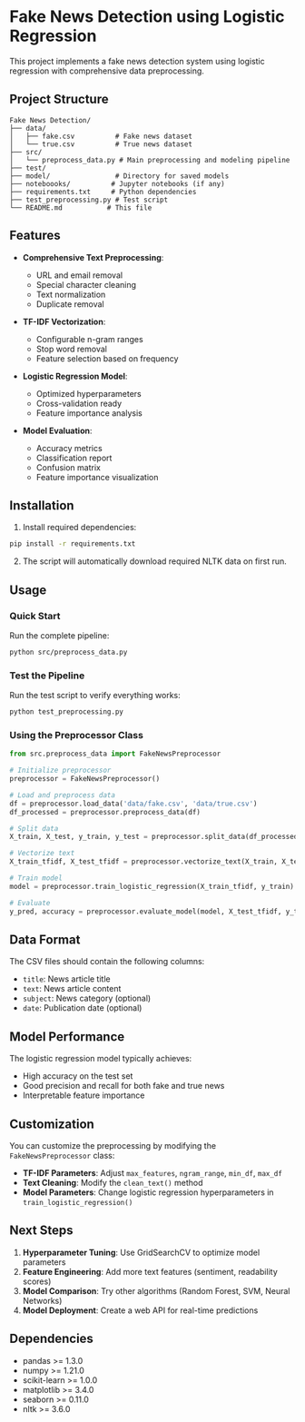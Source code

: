 # Fake News Detection using Logistic Regression

This project implements a fake news detection system using logistic regression with comprehensive data preprocessing.

## Project Structure

```
Fake News Detection/
├── data/
│   ├── fake.csv          # Fake news dataset
│   └── true.csv          # True news dataset
├── src/
│   └── preprocess_data.py # Main preprocessing and modeling pipeline
├── test/
├── model/                # Directory for saved models
├── noteboooks/          # Jupyter notebooks (if any)
├── requirements.txt     # Python dependencies
├── test_preprocessing.py # Test script
└── README.md           # This file
```

## Features

- **Comprehensive Text Preprocessing**: 
  - URL and email removal
  - Special character cleaning
  - Text normalization
  - Duplicate removal

- **TF-IDF Vectorization**: 
  - Configurable n-gram ranges
  - Stop word removal
  - Feature selection based on frequency

- **Logistic Regression Model**:
  - Optimized hyperparameters
  - Cross-validation ready
  - Feature importance analysis

- **Model Evaluation**:
  - Accuracy metrics
  - Classification report
  - Confusion matrix
  - Feature importance visualization

## Installation

1. Install required dependencies:
```bash
pip install -r requirements.txt
```

2. The script will automatically download required NLTK data on first run.

## Usage

### Quick Start

Run the complete pipeline:
```bash
python src/preprocess_data.py
```

### Test the Pipeline

Run the test script to verify everything works:
```bash
python test_preprocessing.py
```

### Using the Preprocessor Class

```python
from src.preprocess_data import FakeNewsPreprocessor

# Initialize preprocessor
preprocessor = FakeNewsPreprocessor()

# Load and preprocess data
df = preprocessor.load_data('data/fake.csv', 'data/true.csv')
df_processed = preprocessor.preprocess_data(df)

# Split data
X_train, X_test, y_train, y_test = preprocessor.split_data(df_processed)

# Vectorize text
X_train_tfidf, X_test_tfidf = preprocessor.vectorize_text(X_train, X_test)

# Train model
model = preprocessor.train_logistic_regression(X_train_tfidf, y_train)

# Evaluate
y_pred, accuracy = preprocessor.evaluate_model(model, X_test_tfidf, y_test)
```

## Data Format

The CSV files should contain the following columns:
- `title`: News article title
- `text`: News article content
- `subject`: News category (optional)
- `date`: Publication date (optional)

## Model Performance

The logistic regression model typically achieves:
- High accuracy on the test set
- Good precision and recall for both fake and true news
- Interpretable feature importance

## Customization

You can customize the preprocessing by modifying the `FakeNewsPreprocessor` class:

- **TF-IDF Parameters**: Adjust `max_features`, `ngram_range`, `min_df`, `max_df`
- **Text Cleaning**: Modify the `clean_text()` method
- **Model Parameters**: Change logistic regression hyperparameters in `train_logistic_regression()`

## Next Steps

1. **Hyperparameter Tuning**: Use GridSearchCV to optimize model parameters
2. **Feature Engineering**: Add more text features (sentiment, readability scores)
3. **Model Comparison**: Try other algorithms (Random Forest, SVM, Neural Networks)
4. **Model Deployment**: Create a web API for real-time predictions

## Dependencies

- pandas >= 1.3.0
- numpy >= 1.21.0
- scikit-learn >= 1.0.0
- matplotlib >= 3.4.0
- seaborn >= 0.11.0
- nltk >= 3.6.0
